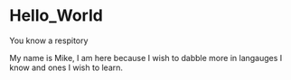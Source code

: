 # Hello_World
You know a respitory

My name is Mike, I am here because I wish to dabble more in langauges
I know and ones I wish to learn.
